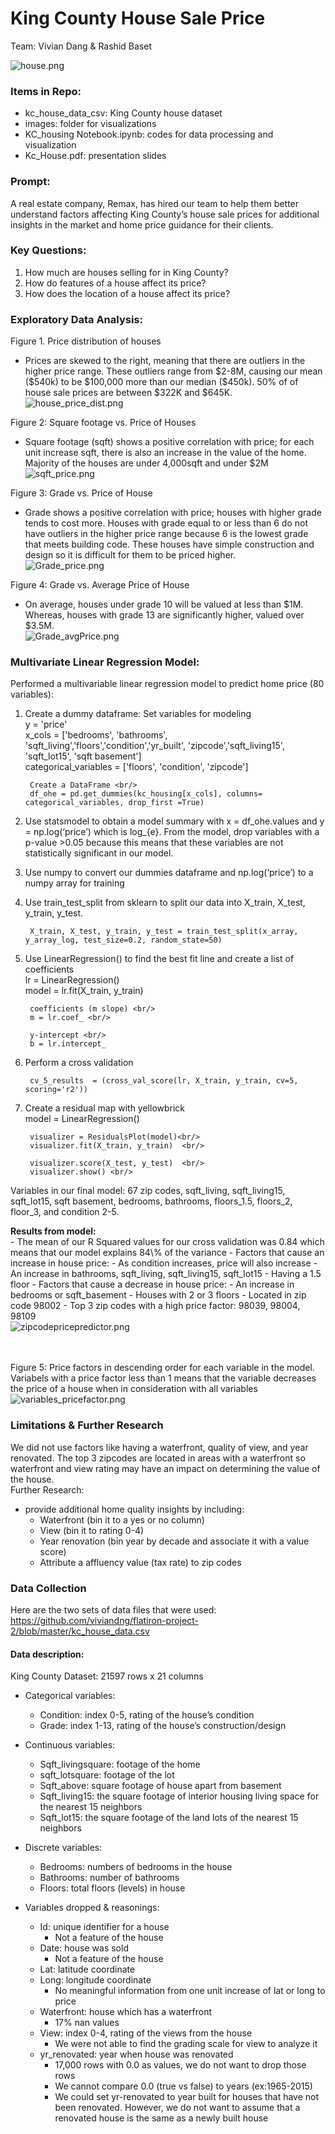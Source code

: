 # King County House Sale Price 

Team: Vivian Dang & Rashid Baset
    
![house.png](https://github.com/viviandng/flatiron-project-2/blob/master/images/house.png)

### Items in Repo:
- kc_house_data_csv: King County house dataset 
- images: folder for visualizations
- KC_housing Notebook.ipynb: codes for data processing and visualization
- Kc_House.pdf: presentation slides


### Prompt:
A real estate company, Remax, has hired our team to help them better understand factors affecting King County’s house sale prices for additional insights in the market and home price guidance for their clients.

### Key Questions:

1.	How much are houses selling for in King County?
2.	How do features of a house affect its price?
3.	How does the location of a house affect its price?


### Exploratory Data Analysis: 

Figure 1. Price distribution of houses
- Prices are skewed to the right, meaning that there are outliers in the higher price range. These outliers range from \$2-8M, causing our mean (\$540k) to be \$100,000 more than our median (\$450k). 50% of of house sale prices are between \$322K and \$645K. <br/>
![house_price_dist.png](https://github.com/viviandng/flatiron-project-2/blob/master/images/Fig1:%20house_price_dist.png) 

Figure 2: Square footage vs. Price of Houses
- Square footage (sqft) shows a positive correlation with price; for each unit increase sqft, there is also an increase in the value of the home. Majority of the houses are under 4,000sqft and under \$2M <br/>
![sqft_price.png](https://github.com/viviandng/flatiron-project-2/blob/master/images/Fig2:%20sqft_price.png)

Figure 3: Grade vs. Price of House 
- Grade shows a positive correlation with price; houses with higher grade tends to cost more. Houses with grade equal to or less than 6 do not have outliers in the higher price range because 6 is the lowest grade that meets building code. These houses have simple construction and design so it is difficult for them to be priced higher.<br/>
![Grade_price.png](https://github.com/viviandng/flatiron-project-2/blob/master/images/Fig3:%20grade_price.png)

Figure 4: Grade vs. Average Price of House
- On average, houses under grade 10 will be valued at less than \$1M. Whereas, houses with grade 13 are significantly higher, valued over \$3.5M.<br/>
![Grade_avgPrice.png](https://github.com/viviandng/flatiron-project-2/blob/master/images/Fig4:%20grade_averageprice.png)



### Multivariate Linear Regression Model: 
Performed a multivariable linear regression model to predict home price (80 variables):


1. Create a dummy dataframe:
        Set variables for modeling <br/>
        y = 'price' <br/>
        x_cols = ['bedrooms', 'bathrooms', 'sqft_living','floors','condition','yr_built', 'zipcode','sqft_living15', 'sqft_lot15', 'sqft basement']<br/>
        categorical_variables = ['floors', 'condition', 'zipcode']

        Create a DataFrame <br/>
        df_ohe = pd.get_dummies(kc_housing[x_cols], columns= categorical_variables, drop_first =True)

2. Use statsmodel to obtain a model summary with x = df_ohe.values and y = np.log(‘price’) which is log_{e}. From the model, drop variables with a p-value >0.05 because this means that these variables are not statistically significant in our model. 

3. Use numpy to convert our dummies dataframe and np.log(‘price’) to a numpy array for training

4. Use train_test_split from sklearn to split our data into X_train, X_test, y_train, y_test. <br/>
        
        X_train, X_test, y_train, y_test = train_test_split(x_array, y_array_log, test_size=0.2, random_state=50)

5. Use LinearRegression() to find the best fit line and create a list of coefficients <br/>
        lr = LinearRegression() <br/>
        model = lr.fit(X_train, y_train) <br/>

        coefficients (m slope) <br/>
        m = lr.coef_ <br/>

        y-intercept <br/>
        b = lr.intercept_ 
6. Perform a cross validation <br/>
        
        cv_5_results  = (cross_val_score(lr, X_train, y_train, cv=5,  scoring='r2'))
        
7. Create a residual map with yellowbrick <br/>
        model = LinearRegression() <br/>
        
        visualizer = ResidualsPlot(model)<br/>
        visualizer.fit(X_train, y_train)  <br/>
        
        visualizer.score(X_test, y_test)  <br/>
        visualizer.show() <br/>           

Variables in our final model: 67 zip codes, sqft_living, sqft_living15, sqft_lot15, sqft basement, bedrooms, bathrooms, floors_1.5, floors_2, floor_3,  and condition 2-5. <br/>

**Results from model:** <br/>
    - The mean of our R Squared values for our cross validation was 0.84 which means that our model explains 84\\% of the variance 
    - Factors that cause an increase in house price:
        - As condition increases, price will also increase
        - An increase in bathrooms, sqft_living, sqft_living15, sqft_lot15
        - Having a 1.5 floor
    - Factors that cause a decrease in house price:
        - An increase in bedrooms or sqft_basement
        - Houses with 2 or 3 floors
    - Located in zip code 98002
        - Top 3 zip codes with a high price factor: 98039, 98004, 98109 <br/>
         ![zipcodepricepredictor.png](https://github.com/viviandng/flatiron-project-2/blob/master/images/zipcodepricepredictor.png) 
<br/><br/><br/>

Figure 5: Price factors in descending order for each variable in the model. Variabels with a price factor less than 1 means that the variable decreases the price of a house when in consideration with all variables <br/> 
![variables_pricefactor.png](https://github.com/viviandng/flatiron-project-2/blob/master/images/Fig5:%20variable_pricefactor.png) 


### Limitations & Further Research
We did not use factors like having a waterfront, quality of view, and year renovated. The top 3 zipcodes are located in areas with a waterfront so waterfront and view rating may have an impact on determining the value of the house. <br/>
Further Research: <br/>
- provide additional home quality insights by including:
    - Waterfront (bin it to a yes or no column)
    - View (bin it to rating 0-4)
    - Year renovation (bin year by decade and associate it with a value score)
    - Attribute a affluency value (tax rate) to zip codes 



### Data Collection

Here are the two sets of data files that were used: https://github.com/viviandng/flatiron-project-2/blob/master/kc_house_data.csv


#### Data description:
King County Dataset: 21597 rows x 21 columns
- Categorical variables:
    - Condition: index 0-5, rating of the house’s condition
    - Grade: index 1-13, rating of the house’s construction/design 

- Continuous variables:
    - Sqft_livingsquare: footage of the home
    - sqft_lotsquare: footage of the lot
    - Sqft_above: square footage of house apart from basement
    - Sqft_living15: the square footage of interior housing living space for the nearest 15 neighbors
    - Sqft_lot15: the square footage of the land lots of the nearest 15 neighbors

- Discrete variables:
    - Bedrooms:  numbers of bedrooms in the house
    - Bathrooms: number of bathrooms
    - Floors: total floors (levels) in house

- Variables dropped & reasonings:
    - Id: unique identifier for a house
        - Not a feature of the house
    - Date: house was sold
        - Not a feature of the house
    - Lat: latitude coordinate
    - Long: longitude coordinate
        - No meaningful information from one unit increase of lat or long to price
    - Waterfront: house which has a waterfront
        - 17% nan values
    - View:  index 0-4, rating of the views from the house
        - We were not able to find the grading scale for view to analyze it
    - yr_renovated: year when house was renovated
        - 17,000 rows with 0.0 as values, we do not want to drop those rows
        - We cannot compare 0.0 (true vs false) to years (ex:1965-2015)
        - We could set yr-renovated to year built for houses that have not been renovated. However, we do not want to assume that a renovated house is the same as a newly built house





```python

```
